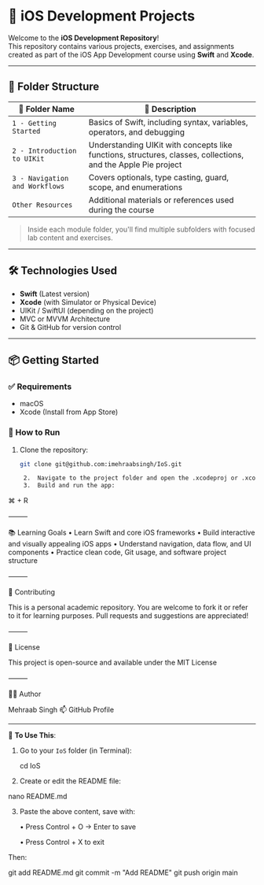 # 📱 iOS Development Projects

Welcome to the **iOS Development Repository**!  
This repository contains various projects, exercises, and assignments created as part of the iOS App Development course using **Swift** and **Xcode**.

---

## 🧭 Folder Structure

| 📁 Folder Name                        | 📝 Description |
|--------------------------------------|----------------|
| `1 - Getting Started`                | Basics of Swift, including syntax, variables, operators, and debugging |
| `2 - Introduction to UIKit`         | Understanding UIKit with concepts like functions, structures, classes, collections, and the Apple Pie project |
| `3 - Navigation and Workflows`      | Covers optionals, type casting, guard, scope, and enumerations |
| `Other Resources`                   | Additional materials or references used during the course |

> Inside each module folder, you'll find multiple subfolders with focused lab content and exercises.

---

##

## 🛠️ Technologies Used

- **Swift** (Latest version)
- **Xcode** (with Simulator or Physical Device)
- UIKit / SwiftUI (depending on the project)
- MVC or MVVM Architecture
- Git & GitHub for version control

---

## 📦 Getting Started

### ✅ Requirements

- macOS
- Xcode (Install from App Store)

### 🔧 How to Run

1. Clone the repository:

   ```bash
   git clone git@github.com:imehraabsingh/IoS.git

	2.	Navigate to the project folder and open the .xcodeproj or .xcodeworkspace file in Xcode.
	3.	Build and run the app:

⌘ + R



⸻

📚 Learning Goals
	•	Learn Swift and core iOS frameworks
	•	Build interactive and visually appealing iOS apps
	•	Understand navigation, data flow, and UI components
	•	Practice clean code, Git usage, and software project structure

⸻

🤝 Contributing

This is a personal academic repository.
You are welcome to fork it or refer to it for learning purposes.
Pull requests and suggestions are appreciated!

⸻

📄 License

This project is open-source and available under the MIT License

⸻

🙋‍♂️ Author

Mehraab Singh
📫 GitHub Profile

---

📌 **To Use This**:
1. Go to your `IoS` folder (in Terminal):
  
   cd IoS

3.	Create or edit the README file:
   
   nano README.md


3.	Paste the above content, save with:

	•	Press Control + O → Enter to save

	•	Press Control + X to exit

Then:

git add README.md
git commit -m "Add README"
git push origin main

